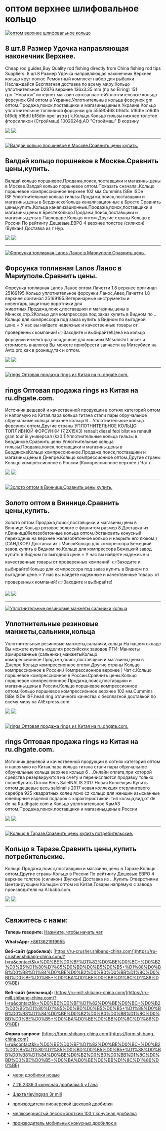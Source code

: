 # оптом верхнее шлифовальное кольцо

<a href="https://swt.shibang-china.com/?l=ru&img&k=%D0%BE%D0%BF%D1%82%D0%BE%D0%BC+%D0%B2%D0%B5%D1%80%D1%85%D0%BD%D0%B5%D0%B5+%D1%88%D0%BB%D0%B8%D1%84%D0%BE%D0%B2%D0%B0%D0%BB%D1%8C%D0%BD%D0%BE%D0%B5+%D0%BA%D0%BE%D0%BB%D1%8C%D1%86%D0%BE" target="_blank">![оптом верхнее шлифовальное кольцо](http://static.shibang-china.com/all-800x300/538.jpg)</a>

## 8 шт.8 Размер Удочка направляющая наконечник Верхнее.
Cheap rod guides,Buy Quality rod fishing directly from China fishing rod tips Suppliers: 8 шт.8 Размер Удочка направляющая наконечник Верхнее кольцо круг полюс Ремонтный комплект набор для рыбалки Наслаждайся Бесплатная доставка по всему миру.Кольцо уплотнительное D2876 верхнее 136x3.35 mm (пр во Elring) 151 грн.“Новатон“ интернет магазин автозапчастейУплотнительные кольца форсунок GM оптом в Украине.Уплотнительные кольца форсунок gm оптом.Продажа,поиск,поставщики и магазины,цены в Украине.Кольцо уплотнительное топливной форсунки gm 55590468 b16dtc b16dte b16dth b16dtj b16dtl b16dtn opel astra j k.Кольцо.Кольцо гильзы нижнее толстое фторсиликон (Строймаш) 1002024ф,АО &quot;Строймаш&quot; В корзину


<a href="https://whatsapp.shibangsoft.com/WhatsApp.php" target="_blank" title="WhatsApp">![](http://static.shibang-china.com/icon/whatsapp.png)</a> <a href="https://swt.shibang-china.com/?l=ru&icon&k=%D0%BE%D0%BF%D1%82%D0%BE%D0%BC+%D0%B2%D0%B5%D1%80%D1%85%D0%BD%D0%B5%D0%B5+%D1%88%D0%BB%D0%B8%D1%84%D0%BE%D0%B2%D0%B0%D0%BB%D1%8C%D0%BD%D0%BE%D0%B5+%D0%BA%D0%BE%D0%BB%D1%8C%D1%86%D0%BE" target="_blank">![](http://static.shibang-china.com/icon/chat-ru.png)</a>

---

<a href="https://swt.shibang-china.com/?l=ru&img&k=%D0%BE%D0%BF%D1%82%D0%BE%D0%BC+%D0%B2%D0%B5%D1%80%D1%85%D0%BD%D0%B5%D0%B5+%D1%88%D0%BB%D0%B8%D1%84%D0%BE%D0%B2%D0%B0%D0%BB%D1%8C%D0%BD%D0%BE%D0%B5+%D0%BA%D0%BE%D0%BB%D1%8C%D1%86%D0%BE" target="_blank">![Валдай кольцо поршневое в Москве.Сравнить цены,купить.](http://static.shibang-china.com/all-800x300/1378.jpg)</a>

## Валдай кольцо поршневое в Москве.Сравнить цены,купить.
Валдай кольцо поршневое.Продажа,поиск,поставщики и магазины,цены в Москве.Валдай кольцо поршневое оптом.Показать сначала:.Кольцо поршневое компрессионное верхнее 102 мм.Cummins ISBe ISDe ISF.Уплотнительные кольца гильзы.Продажа,поиск,поставщики и магазины,цены в БердянскеКольца канализационные в Бресте.Сравнить цены,купить.Кольца канализационные.Продажа,поиск,поставщики и магазины,цены в БрестеКольцо.Продажа,поиск,поставщики и магазины,цены в Павлодаре.Кольцо оптом.Другие страны Кольцо в России По рейтингу Дешевые.ЕВРО 4 верхнее толстое (силикон) (Вулкан) Доставка из г.Нур.


<a href="https://whatsapp.shibangsoft.com/WhatsApp.php" target="_blank" title="WhatsApp">![](http://static.shibang-china.com/icon/whatsapp.png)</a> <a href="https://swt.shibang-china.com/?l=ru&icon&k=%D0%BE%D0%BF%D1%82%D0%BE%D0%BC+%D0%B2%D0%B5%D1%80%D1%85%D0%BD%D0%B5%D0%B5+%D1%88%D0%BB%D0%B8%D1%84%D0%BE%D0%B2%D0%B0%D0%BB%D1%8C%D0%BD%D0%BE%D0%B5+%D0%BA%D0%BE%D0%BB%D1%8C%D1%86%D0%BE" target="_blank">![](http://static.shibang-china.com/icon/chat-ru.png)</a>

---

<a href="https://swt.shibang-china.com/?l=ru&img&k=%D0%BE%D0%BF%D1%82%D0%BE%D0%BC+%D0%B2%D0%B5%D1%80%D1%85%D0%BD%D0%B5%D0%B5+%D1%88%D0%BB%D0%B8%D1%84%D0%BE%D0%B2%D0%B0%D0%BB%D1%8C%D0%BD%D0%BE%D0%B5+%D0%BA%D0%BE%D0%BB%D1%8C%D1%86%D0%BE" target="_blank">![Форсунка топливная Lanos Ланос в Мариуполе.Сравнить цены.](http://static.shibang-china.com/all-800x300/941.jpg)</a>

## Форсунка топливная Lanos Ланос в Мариуполе.Сравнить цены.
Форсунка топливная Lanos Ланос оптом.Лачетти 1.8 верхнее оригинал 25169195.Кольцо уплотнительное форсунки Ланос,Авео,Лачетти 1.8 верхнее оригинал 25169195.Ветеринарные инструменты и инвентарь,защитные воротники для животных.Продажа,поиск,поставщики и магазины,цены в Минске,стр.2Кольцо для компрессора под заказ купить в Видном по …Кольцо для компрессора под заказ купить в Видном по выгодной цене.⭐ У нас вы найдете надежные и качественные товары от проверенных компаний! 👉Заходите и выбирайте!Цена на кольцо форсунки инжектора,посадочное для машины Mitsubishi Lancer и стоимость аналогов Вы можете приобрести запчасти на Митсубиси на Avto.pro,как в розницу,так и оптом.


<a href="https://whatsapp.shibangsoft.com/WhatsApp.php" target="_blank" title="WhatsApp">![](http://static.shibang-china.com/icon/whatsapp.png)</a> <a href="https://swt.shibang-china.com/?l=ru&icon&k=%D0%BE%D0%BF%D1%82%D0%BE%D0%BC+%D0%B2%D0%B5%D1%80%D1%85%D0%BD%D0%B5%D0%B5+%D1%88%D0%BB%D0%B8%D1%84%D0%BE%D0%B2%D0%B0%D0%BB%D1%8C%D0%BD%D0%BE%D0%B5+%D0%BA%D0%BE%D0%BB%D1%8C%D1%86%D0%BE" target="_blank">![](http://static.shibang-china.com/icon/chat-ru.png)</a>

---

<a href="https://swt.shibang-china.com/?l=ru&img&k=%D0%BE%D0%BF%D1%82%D0%BE%D0%BC+%D0%B2%D0%B5%D1%80%D1%85%D0%BD%D0%B5%D0%B5+%D1%88%D0%BB%D0%B8%D1%84%D0%BE%D0%B2%D0%B0%D0%BB%D1%8C%D0%BD%D0%BE%D0%B5+%D0%BA%D0%BE%D0%BB%D1%8C%D1%86%D0%BE" target="_blank">![rings Оптовая продажа rings из Китая на ru.dhgate.com.](http://static.shibang-china.com/all-800x300/242.jpg)</a>

## rings Оптовая продажа rings из Китая на ru.dhgate.com.
Источник дешевой и качественной продукции в сотнях категорий оптом и напрямую из Китая.пара кольца титана стали пары обручальное обручальные кольца верхнее кольцо 6 …Уплотнительные кольца форсунок оптом.Другие страны.УПЛОТНИТЕЛЬНОЕ КОЛЬЦО ТОПЛИВНОЙ ФОРСУНКИ (7,2Х15Х3) renault diesel febi bilst на renault gran tour iii универсал (kz0 1)Уплотнительные кольца гильзы в Бердянске.Сравнить цены.Уплотнительные кольца гильзы.Продажа,поиск,поставщики и магазины,цены в БердянскеКольцо компрессионное.Продажа,поиск,поставщики и магазины,цены в Днепре.Кольцо компрессионное оптом.Другие страны Кольцо компрессионное в России.(Компрессионное верхнее ) Чат с.


<a href="https://whatsapp.shibangsoft.com/WhatsApp.php" target="_blank" title="WhatsApp">![](http://static.shibang-china.com/icon/whatsapp.png)</a> <a href="https://swt.shibang-china.com/?l=ru&icon&k=%D0%BE%D0%BF%D1%82%D0%BE%D0%BC+%D0%B2%D0%B5%D1%80%D1%85%D0%BD%D0%B5%D0%B5+%D1%88%D0%BB%D0%B8%D1%84%D0%BE%D0%B2%D0%B0%D0%BB%D1%8C%D0%BD%D0%BE%D0%B5+%D0%BA%D0%BE%D0%BB%D1%8C%D1%86%D0%BE" target="_blank">![](http://static.shibang-china.com/icon/chat-ru.png)</a>

---

<a href="https://swt.shibang-china.com/?l=ru&img&k=%D0%BE%D0%BF%D1%82%D0%BE%D0%BC+%D0%B2%D0%B5%D1%80%D1%85%D0%BD%D0%B5%D0%B5+%D1%88%D0%BB%D0%B8%D1%84%D0%BE%D0%B2%D0%B0%D0%BB%D1%8C%D0%BD%D0%BE%D0%B5+%D0%BA%D0%BE%D0%BB%D1%8C%D1%86%D0%BE" target="_blank">![Золото оптом в Виннице.Сравнить цены,купить.](http://static.shibang-china.com/all-800x300/1343.jpg)</a>

## Золото оптом в Виннице.Сравнить цены,купить.
Золото оптом.Продажа,поиск,поставщики и магазины,цены в Виннице.Кольцо розовое золото с фианитом размер 8.Доставка из г.ВинницаЖелезобетонные кольца оптом.(Установить конусный переходник на верхнее железобетонное кольцо и накрыть его люком.) (САНДКОР) Доставка из г.МинскКольцо для компрессора Бежецкий завод купить в Видном по.Кольцо для компрессора Бежецкий завод купить в Видном по выгодной цене.⭐ У нас вы найдете надежные и качественные товары от проверенных компаний! 👉Заходите и выбирайте!Кольцо для компрессора под заказ купить в Видном по выгодной цене.⭐ У нас вы найдете надежные и качественные товары от проверенных компаний! 👉Заходите и выбирайте!


<a href="https://whatsapp.shibangsoft.com/WhatsApp.php" target="_blank" title="WhatsApp">![](http://static.shibang-china.com/icon/whatsapp.png)</a> <a href="https://swt.shibang-china.com/?l=ru&icon&k=%D0%BE%D0%BF%D1%82%D0%BE%D0%BC+%D0%B2%D0%B5%D1%80%D1%85%D0%BD%D0%B5%D0%B5+%D1%88%D0%BB%D0%B8%D1%84%D0%BE%D0%B2%D0%B0%D0%BB%D1%8C%D0%BD%D0%BE%D0%B5+%D0%BA%D0%BE%D0%BB%D1%8C%D1%86%D0%BE" target="_blank">![](http://static.shibang-china.com/icon/chat-ru.png)</a>

---

<a href="https://swt.shibang-china.com/?l=ru&img&k=%D0%BE%D0%BF%D1%82%D0%BE%D0%BC+%D0%B2%D0%B5%D1%80%D1%85%D0%BD%D0%B5%D0%B5+%D1%88%D0%BB%D0%B8%D1%84%D0%BE%D0%B2%D0%B0%D0%BB%D1%8C%D0%BD%D0%BE%D0%B5+%D0%BA%D0%BE%D0%BB%D1%8C%D1%86%D0%BE" target="_blank">![Уплотнительные резиновые манжеты,сальники,кольца](http://static.shibang-china.com/all-800x300/487.jpg)</a>

## Уплотнительные резиновые манжеты,сальники,кольца
Уплотнительные резиновые манжеты,сальники,кольца.На нашем складе Вы можете купить изделия российских заводов РТИ: Манжеты армированные (сальники),манжетыКольцо компрессионное.Продажа,поиск,поставщики и магазины,цены в Днепре.Кольцо компрессионное оптом.Другие страны Кольцо компрессионное в России.(Компрессионное верхнее ) Чат с.Кольцо поршневое компрессионное в России.Сравнить цены.Кольцо поршневое компрессионное.Продажа,поиск,поставщики и магазины,цены в России.Кольцо поршневое компрессионное оптом.Кольцо поршневое компрессионное верхнее 102 мм.Cummins ISBe ISDe ISF.head ring отличного качества с бесплатной доставкой по всему миру на AliExpress.com


<a href="https://whatsapp.shibangsoft.com/WhatsApp.php" target="_blank" title="WhatsApp">![](http://static.shibang-china.com/icon/whatsapp.png)</a> <a href="https://swt.shibang-china.com/?l=ru&icon&k=%D0%BE%D0%BF%D1%82%D0%BE%D0%BC+%D0%B2%D0%B5%D1%80%D1%85%D0%BD%D0%B5%D0%B5+%D1%88%D0%BB%D0%B8%D1%84%D0%BE%D0%B2%D0%B0%D0%BB%D1%8C%D0%BD%D0%BE%D0%B5+%D0%BA%D0%BE%D0%BB%D1%8C%D1%86%D0%BE" target="_blank">![](http://static.shibang-china.com/icon/chat-ru.png)</a>

---

<a href="https://swt.shibang-china.com/?l=ru&img&k=%D0%BE%D0%BF%D1%82%D0%BE%D0%BC+%D0%B2%D0%B5%D1%80%D1%85%D0%BD%D0%B5%D0%B5+%D1%88%D0%BB%D0%B8%D1%84%D0%BE%D0%B2%D0%B0%D0%BB%D1%8C%D0%BD%D0%BE%D0%B5+%D0%BA%D0%BE%D0%BB%D1%8C%D1%86%D0%BE" target="_blank">![rings Оптовая продажа rings из Китая на ru.dhgate.com.](http://static.shibang-china.com/all-800x300/432.jpg)</a>

## rings Оптовая продажа rings из Китая на ru.dhgate.com.
Источник дешевой и качественной продукции в сотнях категорий оптом и напрямую из Китая.пара кольца титана стали пары обручальное обручальные кольца верхнее кольцо 6 …Онлайн оплата,при которой средства резервируются на счету и перечисляются продавцу только послеКупить Оптом Весь SaleINALIS 2017 Новая Коллекция.Купить оптом дешевые весь saleinalis 2017 новая коллекция стерлингового серебра 925 квадратных колец ясно cz кольцо для женщин изысканные ювелирные изделия подарок с характеристикой: тип кольца,вид,от de de на Ru.dhgate.com и.Кольцо уплотнительное КамАЗ оптом.Продажа,поиск,поставщики и магазины,цены в России


<a href="https://whatsapp.shibangsoft.com/WhatsApp.php" target="_blank" title="WhatsApp">![](http://static.shibang-china.com/icon/whatsapp.png)</a> <a href="https://swt.shibang-china.com/?l=ru&icon&k=%D0%BE%D0%BF%D1%82%D0%BE%D0%BC+%D0%B2%D0%B5%D1%80%D1%85%D0%BD%D0%B5%D0%B5+%D1%88%D0%BB%D0%B8%D1%84%D0%BE%D0%B2%D0%B0%D0%BB%D1%8C%D0%BD%D0%BE%D0%B5+%D0%BA%D0%BE%D0%BB%D1%8C%D1%86%D0%BE" target="_blank">![](http://static.shibang-china.com/icon/chat-ru.png)</a>

---

<a href="https://swt.shibang-china.com/?l=ru&img&k=%D0%BE%D0%BF%D1%82%D0%BE%D0%BC+%D0%B2%D0%B5%D1%80%D1%85%D0%BD%D0%B5%D0%B5+%D1%88%D0%BB%D0%B8%D1%84%D0%BE%D0%B2%D0%B0%D0%BB%D1%8C%D0%BD%D0%BE%D0%B5+%D0%BA%D0%BE%D0%BB%D1%8C%D1%86%D0%BE" target="_blank">![Кольцо в Таразе.Сравнить цены,купить потребительские.](http://static.shibang-china.com/all-800x300/523.jpg)</a>

## Кольцо в Таразе.Сравнить цены,купить потребительские.
Кольцо.Продажа,поиск,поставщики и магазины,цены в Таразе.Кольцо оптом.Другие страны Кольцо в России По рейтингу Дешевые.ЕВРО 4 верхнее толстое (силикон) (Вулкан) Доставка из …Купить Отверстиями Центрирующим Кольцом оптом из Китая.Товары напрямую с завода производителя на Alibaba.com.

<a href="https://whatsapp.shibangsoft.com/WhatsApp.php" target="_blank" title="WhatsApp">![](http://static.shibang-china.com/icon/whatsapp.png)</a> <a href="https://swt.shibang-china.com/?l=ru&icon&k=%D0%BE%D0%BF%D1%82%D0%BE%D0%BC+%D0%B2%D0%B5%D1%80%D1%85%D0%BD%D0%B5%D0%B5+%D1%88%D0%BB%D0%B8%D1%84%D0%BE%D0%B2%D0%B0%D0%BB%D1%8C%D0%BD%D0%BE%D0%B5+%D0%BA%D0%BE%D0%BB%D1%8C%D1%86%D0%BE" target="_blank">![](http://static.shibang-china.com/icon/chat-ru.png)</a>

---
## Свяжитесь с нами:

**Теперь говорите:** [Нажмите, чтобы начать чат](https://swt.shibang-china.com?l=ru&contact&k=%D0%BE%D0%BF%D1%82%D0%BE%D0%BC+%D0%B2%D0%B5%D1%80%D1%85%D0%BD%D0%B5%D0%B5+%D1%88%D0%BB%D0%B8%D1%84%D0%BE%D0%B2%D0%B0%D0%BB%D1%8C%D0%BD%D0%BE%D0%B5+%D0%BA%D0%BE%D0%BB%D1%8C%D1%86%D0%BE)

**WhatsApp:**  [+8613621919955](https://whatsapp.shibangsoft.com/WhatsApp.php)

**Веб-сайт (дробилка):** [https://ru-crusher.shibang-china.com/](https://ru-crusher.shibang-china.com/?l=ru&contact&k=%D0%BE%D0%BF%D1%82%D0%BE%D0%BC+%D0%B2%D0%B5%D1%80%D1%85%D0%BD%D0%B5%D0%B5+%D1%88%D0%BB%D0%B8%D1%84%D0%BE%D0%B2%D0%B0%D0%BB%D1%8C%D0%BD%D0%BE%D0%B5+%D0%BA%D0%BE%D0%BB%D1%8C%D1%86%D0%BE)

**Веб-сайт (мельница):** [https://ru-mill.shibang-china.com/](https://ru-mill.shibang-china.com/?l=ru&contact&k=%D0%BE%D0%BF%D1%82%D0%BE%D0%BC+%D0%B2%D0%B5%D1%80%D1%85%D0%BD%D0%B5%D0%B5+%D1%88%D0%BB%D0%B8%D1%84%D0%BE%D0%B2%D0%B0%D0%BB%D1%8C%D0%BD%D0%BE%D0%B5+%D0%BA%D0%BE%D0%BB%D1%8C%D1%86%D0%BE)

**Форма запроса:** [https://form.shibang-china.com](https://form.shibang-china.com?l=ru&contact&k=%D0%BE%D0%BF%D1%82%D0%BE%D0%BC+%D0%B2%D0%B5%D1%80%D1%85%D0%BD%D0%B5%D0%B5+%D1%88%D0%BB%D0%B8%D1%84%D0%BE%D0%B2%D0%B0%D0%BB%D1%8C%D0%BD%D0%BE%D0%B5+%D0%BA%D0%BE%D0%BB%D1%8C%D1%86%D0%BE)

* [мери дробилки новые](../123/%D0%BC%D0%B5%D1%80%D0%B8%20%D0%B4%D1%80%D0%BE%D0%B1%D0%B8%D0%BB%D0%BA%D0%B8%20%D0%BD%D0%BE%D0%B2%D1%8B%D0%B5.md)

* [7 26 2339 3 конусная дробилка б  у Гана](../122/7%2026%202339%203%20%D0%BA%D0%BE%D0%BD%D1%83%D1%81%D0%BD%D0%B0%D1%8F%20%D0%B4%D1%80%D0%BE%D0%B1%D0%B8%D0%BB%D0%BA%D0%B0%20%D0%B1%20%20%D1%83%20%D0%93%D0%B0%D0%BD%D0%B0.md)

* [Шахта tieyingyan 3r mill](../125/%D0%A8%D0%B0%D1%85%D1%82%D0%B0%20tieyingyan%203r%20mill.md)

* [производители пионерской щековой дробилки](../123/%D0%BF%D1%80%D0%BE%D0%B8%D0%B7%D0%B2%D0%BE%D0%B4%D0%B8%D1%82%D0%B5%D0%BB%D0%B8%20%D0%BF%D0%B8%D0%BE%D0%BD%D0%B5%D1%80%D1%81%D0%BA%D0%BE%D0%B9%20%D1%89%D0%B5%D0%BA%D0%BE%D0%B2%D0%BE%D0%B9%20%D0%B4%D1%80%D0%BE%D0%B1%D0%B8%D0%BB%D0%BA%D0%B8.md)

* [мелкозернистый песок короткий 100 т конусная дробилка](../122/%D0%BC%D0%B5%D0%BB%D0%BA%D0%BE%D0%B7%D0%B5%D1%80%D0%BD%D0%B8%D1%81%D1%82%D1%8B%D0%B9%20%D0%BF%D0%B5%D1%81%D0%BE%D0%BA%20%D0%BA%D0%BE%D1%80%D0%BE%D1%82%D0%BA%D0%B8%D0%B9%20100%20%D1%82%20%D0%BA%D0%BE%D0%BD%D1%83%D1%81%D0%BD%D0%B0%D1%8F%20%D0%B4%D1%80%D0%BE%D0%B1%D0%B8%D0%BB%D0%BA%D0%B0.md)

* [производитель мобильных конусных дробилок в](../124/%D0%BF%D1%80%D0%BE%D0%B8%D0%B7%D0%B2%D0%BE%D0%B4%D0%B8%D1%82%D0%B5%D0%BB%D1%8C%20%D0%BC%D0%BE%D0%B1%D0%B8%D0%BB%D1%8C%D0%BD%D1%8B%D1%85%20%D0%BA%D0%BE%D0%BD%D1%83%D1%81%D0%BD%D1%8B%D1%85%20%D0%B4%D1%80%D0%BE%D0%B1%D0%B8%D0%BB%D0%BE%D0%BA%20%D0%B2.md)